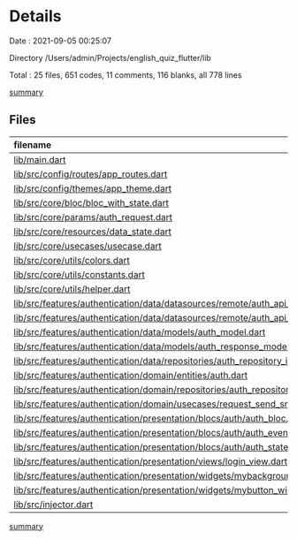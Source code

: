 # Details

Date : 2021-09-05 00:25:07

Directory /Users/admin/Projects/english_quiz_flutter/lib

Total : 25 files,  651 codes, 11 comments, 116 blanks, all 778 lines

[summary](results.md)

## Files
| filename | language | code | comment | blank | total |
| :--- | :--- | ---: | ---: | ---: | ---: |
| [lib/main.dart](/lib/main.dart) | Dart | 60 | 0 | 7 | 67 |
| [lib/src/config/routes/app_routes.dart](/lib/src/config/routes/app_routes.dart) | Dart | 26 | 0 | 5 | 31 |
| [lib/src/config/themes/app_theme.dart](/lib/src/config/themes/app_theme.dart) | Dart | 30 | 0 | 3 | 33 |
| [lib/src/core/bloc/bloc_with_state.dart](/lib/src/core/bloc/bloc_with_state.dart) | Dart | 17 | 0 | 5 | 22 |
| [lib/src/core/params/auth_request.dart](/lib/src/core/params/auth_request.dart) | Dart | 6 | 0 | 2 | 8 |
| [lib/src/core/resources/data_state.dart](/lib/src/core/resources/data_state.dart) | Dart | 12 | 0 | 5 | 17 |
| [lib/src/core/usecases/usecase.dart](/lib/src/core/usecases/usecase.dart) | Dart | 3 | 0 | 0 | 3 |
| [lib/src/core/utils/colors.dart](/lib/src/core/utils/colors.dart) | Dart | 2 | 0 | 2 | 4 |
| [lib/src/core/utils/constants.dart](/lib/src/core/utils/constants.dart) | Dart | 3 | 0 | 1 | 4 |
| [lib/src/core/utils/helper.dart](/lib/src/core/utils/helper.dart) | Dart | 23 | 0 | 4 | 27 |
| [lib/src/features/authentication/data/datasources/remote/auth_api_service.dart](/lib/src/features/authentication/data/datasources/remote/auth_api_service.dart) | Dart | 13 | 0 | 4 | 17 |
| [lib/src/features/authentication/data/datasources/remote/auth_api_service.g.dart](/lib/src/features/authentication/data/datasources/remote/auth_api_service.g.dart) | Dart | 36 | 4 | 8 | 48 |
| [lib/src/features/authentication/data/models/auth_model.dart](/lib/src/features/authentication/data/models/auth_model.dart) | Dart | 17 | 0 | 5 | 22 |
| [lib/src/features/authentication/data/models/auth_response_model.dart](/lib/src/features/authentication/data/models/auth_response_model.dart) | Dart | 20 | 0 | 6 | 26 |
| [lib/src/features/authentication/data/repositories/auth_repository_impl.dart](/lib/src/features/authentication/data/repositories/auth_repository_impl.dart) | Dart | 32 | 0 | 6 | 38 |
| [lib/src/features/authentication/domain/entities/auth.dart](/lib/src/features/authentication/domain/entities/auth.dart) | Dart | 11 | 0 | 4 | 15 |
| [lib/src/features/authentication/domain/repositories/auth_repository.dart](/lib/src/features/authentication/domain/repositories/auth_repository.dart) | Dart | 6 | 1 | 1 | 8 |
| [lib/src/features/authentication/domain/usecases/request_send_sms_usecase.dart](/lib/src/features/authentication/domain/usecases/request_send_sms_usecase.dart) | Dart | 13 | 0 | 4 | 17 |
| [lib/src/features/authentication/presentation/blocs/auth/auth_bloc.dart](/lib/src/features/authentication/presentation/blocs/auth/auth_bloc.dart) | Dart | 30 | 0 | 7 | 37 |
| [lib/src/features/authentication/presentation/blocs/auth/auth_event.dart](/lib/src/features/authentication/presentation/blocs/auth/auth_event.dart) | Dart | 10 | 0 | 4 | 14 |
| [lib/src/features/authentication/presentation/blocs/auth/auth_state.dart](/lib/src/features/authentication/presentation/blocs/auth/auth_state.dart) | Dart | 17 | 0 | 8 | 25 |
| [lib/src/features/authentication/presentation/views/login_view.dart](/lib/src/features/authentication/presentation/views/login_view.dart) | Dart | 195 | 0 | 11 | 206 |
| [lib/src/features/authentication/presentation/widgets/mybackground_widget.dart](/lib/src/features/authentication/presentation/widgets/mybackground_widget.dart) | Dart | 15 | 0 | 4 | 19 |
| [lib/src/features/authentication/presentation/widgets/mybutton_widget.dart](/lib/src/features/authentication/presentation/widgets/mybutton_widget.dart) | Dart | 42 | 2 | 4 | 48 |
| [lib/src/injector.dart](/lib/src/injector.dart) | Dart | 12 | 4 | 6 | 22 |

[summary](results.md)